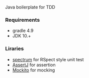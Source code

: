 Java boilerplate for TDD

### Requirements

* gradle 4.9
* JDK 10.+

### Liraries

* [spectrum](https://github.com/greghaskins/spectrum) for RSpect style unit test
* [AssertJ](http://joel-costigliola.github.io/assertj/index.html) for assertion
* [Mockito](https://github.com/mockito/mockito) for mocking

